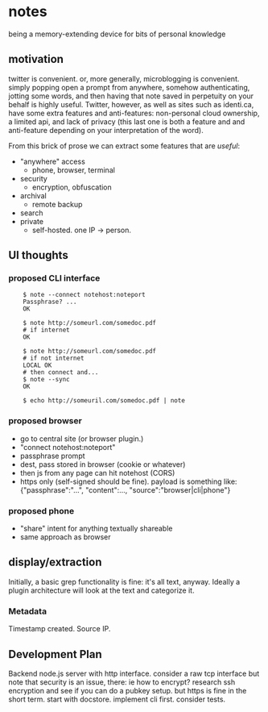 # notes

being a memory-extending device for bits of personal knowledge

## motivation

twitter is convenient. or, more generally, microblogging is
convenient. simply popping open a prompt from anywhere, somehow
authenticating, jotting some words, and then having that note saved in
perpetuity on your behalf is highly useful. Twitter, however, as well
as sites such as identi.ca, have some extra features and
anti-features: non-personal cloud ownership, a limited api, and lack
of privacy (this last one is both a feature and and anti-feature
depending on your interpretation of the word).

From this brick of prose we can extract some features that are _useful_:

 * "anywhere" access
   * phone, browser, terminal
 * security
   * encryption, obfuscation
 * archival
   * remote backup
 * search
 * private
   * self-hosted. one IP -> person.

## UI thoughts

### proposed CLI interface

	    $ note --connect notehost:noteport
		Passphrase? ...
		OK

        $ note http://someurl.com/somedoc.pdf
		# if internet
		OK

        $ note http://someurl.com/somedoc.pdf
		# if not internet
		LOCAL OK
		# then connect and...
		$ note --sync
		OK
		
		$ echo http://someuril.com/somedoc.pdf | note

### proposed browser

 * go to central site (or browser plugin.)
 * "connect notehost:noteport"
 * passphrase prompt
 * dest, pass stored in browser (cookie or whatever)
 * then js from any page can hit notehost (CORS)
 * https only (self-signed should be fine). payload is something like:
            {"passphrase":"...", "content":..., "source":"browser|cli|phone"}

### proposed phone

 * "share" intent for anything textually shareable
 * same approach as browser

## display/extraction

Initially, a basic grep functionality is fine: it's all text,
anyway. Ideally a plugin architecture will look at the text and
categorize it.

### Metadata

Timestamp created. Source IP.

## Development Plan

Backend node.js server with http interface. consider a raw tcp
interface but note that security is an issue, there: ie how to
encrypt? research ssh encryption and see if you can do a pubkey
setup. but https is fine in the short term. start with
docstore. implement cli first. consider tests.


